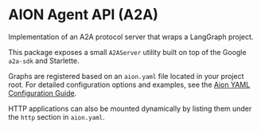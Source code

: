 # AION Agent API (A2A)

Implementation of an A2A protocol server that wraps a LangGraph project.

This package exposes a small `A2AServer` utility built on top of the
Google `a2a-sdk` and Starlette.

Graphs are registered based on an `aion.yaml` file located in your project
root. For detailed configuration options and examples, see the [Aion YAML Configuration Guide](../../docs/aion-yaml-config.md).

HTTP applications can also be mounted dynamically by listing them under the
`http` section in `aion.yaml`.